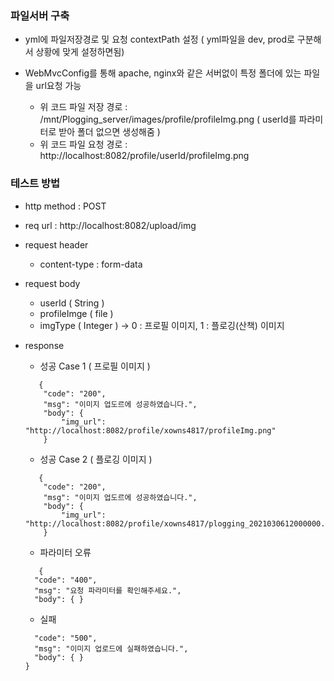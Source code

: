 ### 파일서버 구축

- yml에 파일저장경로 및 요청 contextPath 설정 ( yml파일을 dev, prod로 구분해서 상황에 맞게 설정하면됨)
- WebMvcConfig를 통해 apache, nginx와 같은 서버없이 특정 폴더에 있는 파일을 url요청 가능

  - 위 코드 파일 저장 경로 : /mnt/Plogging_server/images/profile/profileImg.png ( userId를 파라미터로 받아 폴더 없으면 생성해줌 )
  - 위 코드 파일 요청 경로 : http://localhost:8082/profile/userId/profileImg.png

### 테스트 방법
- http method : POST
- req url : http://localhost:8082/upload/img
- request header 
   - content-type : form-data
- request body
   - userId ( String )
   - profileImge ( file )
   - imgType ( Integer ) -> 0 : 프로필 이미지, 1 : 플로깅(산책) 이미지
- response 
  - 성공 Case 1 ( 프로필 이미지 )
  ```
     {
      "code": "200",
      "msg": "이미지 업도르에 성공하였습니다.",
      "body": {
          "img_url": "http://localhost:8082/profile/xowns4817/profileImg.png"
      }
  ```    
  - 성공 Case 2 ( 플로깅 이미지 )
  ```
     {
      "code": "200",
      "msg": "이미지 업도르에 성공하였습니다.",
      "body": {
          "img_url": "http://localhost:8082/profile/xowns4817/plogging_2021030612000000.png"
      }
  ```  
  
  - 파라미터 오류
  ```
     {
    "code": "400",
    "msg": "요청 파라미터를 확인해주세요.",
    "body": { }
  ```
   
   - 실패
  ```
    "code": "500",
    "msg": "이미지 업로드에 실패하였습니다.",
    "body": { }
  }
  ```
